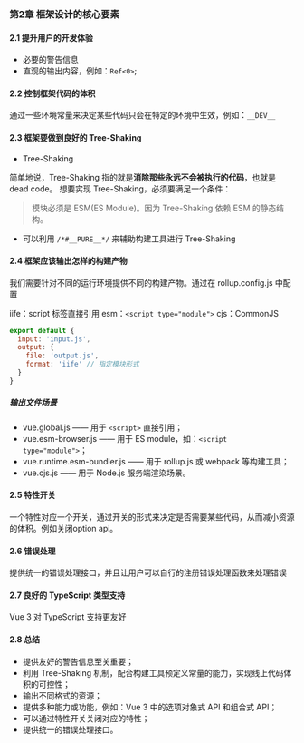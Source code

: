 ### 第2章 框架设计的核心要素

#### 2.1 提升用户的开发体验

* 必要的警告信息
* 直观的输出内容，例如：`Ref<0>`;

#### 2.2 控制框架代码的体积

通过一些环境常量来决定某些代码只会在特定的环境中生效，例如：`__DEV__`

#### 2.3 框架要做到良好的 Tree-Shaking

* Tree-Shaking

简单地说，Tree-Shaking 指的就是**消除那些永远不会被执行的代码**，也就是 dead code。
想要实现 Tree-Shaking，必须要满足一个条件：
> 模块必须是 ESM(ES Module)。因为 Tree-Shaking 依赖 ESM 的静态结构。

* 可以利用 `/*#__PURE__*/` 来辅助构建工具进行 Tree-Shaking

#### 2.4 框架应该输出怎样的构建产物

我们需要针对不同的运行环境提供不同的构建产物。通过在 rollup.config.js 中配置

iife：script 标签直接引用
esm：`<script type="module">`
cjs：CommonJS

```js
export default {
  input: 'input.js',
  output: {
    file: 'output.js',
    format: 'iife' // 指定模块形式
  }
}
```

##### 输出文件场景

* vue.global.js —— 用于 `<script>` 直接引用；
* vue.esm-browser.js —— 用于 ES module，如：`<script type="module">`；
* vue.runtime.esm-bundler.js —— 用于 rollup.js 或 webpack 等构建工具；
* vue.cjs.js —— 用于 Node.js 服务端渲染场景。

#### 2.5 特性开关

一个特性对应一个开关，通过开关的形式来决定是否需要某些代码，从而减小资源的体积。例如关闭option api。

#### 2.6 错误处理

提供统一的错误处理接口，并且让用户可以自行的注册错误处理函数来处理错误

#### 2.7 良好的 TypeScript 类型支持

Vue 3 对 TypeScript 支持更友好

#### 2.8 总结

* 提供友好的警告信息至关重要；
* 利用 Tree-Shaking 机制，配合构建工具预定义常量的能力，实现线上代码体积的可控性；
* 输出不同格式的资源；
* 提供多种能力或功能，例如：Vue 3 中的选项对象式 API 和组合式 API；
* 可以通过特性开关关闭对应的特性；
* 提供统一的错误处理接口。
